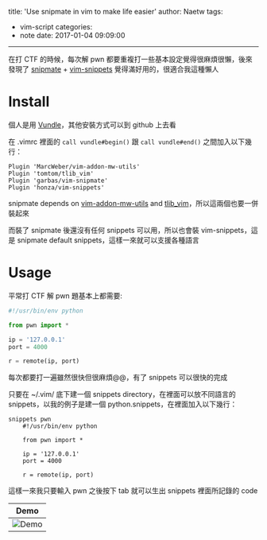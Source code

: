 title: 'Use snipmate in vim to make life easier'
author: Naetw
tags:
  - vim-script
categories:
  - note
date: 2017-01-04 09:09:00
---

在打 CTF 的時候，每次解 pwn 都要重複打一些基本設定覺得很麻煩很懶，後來發現了 [snipmate](https://github.com/garbas/vim-snipmate) + [vim-snippets](https://github.com/honza/vim-snippets) 覺得滿好用的，很適合我這種懶人


<!-- more -->
# Install

個人是用 [Vundle](https://github.com/gmarik/vundle)，其他安裝方式可以到 github 上去看

在 .vimrc 裡面的 `call vundle#begin()` 跟 `call vundle#end()` 之間加入以下幾行：

```
Plugin 'MarcWeber/vim-addon-mw-utils'
Plugin 'tomtom/tlib_vim'
Plugin 'garbas/vim-snipmate'
Plugin 'honza/vim-snippets'
```

snipmate depends on [vim-addon-mw-utils](https://github.com/marcweber/vim-addon-mw-utils) and [tlib_vim](https://github.com/tomtom/tlib_vim)，所以這兩個也要一併裝起來

而裝了 snipmate 後還沒有任何 snippets 可以用，所以也會裝 vim-snippets，這是 snipmate default snippets，這樣一來就可以支援各種語言

# Usage

平常打 CTF 解 pwn 題基本上都需要:

```python
#!/usr/bin/env python

from pwn import *

ip = '127.0.0.1'
port = 4000

r = remote(ip, port)
```

每次都要打一遍雖然很快但很麻煩@@，有了 snippets 可以很快的完成

只要在 ~/.vim/ 底下建一個 snippets directory，在裡面可以放不同語言的 snippets，以我的例子是建一個 python.snippets，在裡面加入以下幾行：

```
snippets pwn
    #!/usr/bin/env python

    from pwn import *

    ip = '127.0.0.1'
    port = 4000

    r = remote(ip, port)
```

這樣一來我只要輸入 pwn 之後按下 tab 就可以生出 snippets 裡面所記錄的 code

|                Demo                  |
|:------------------------------------:|
|![Demo](http://i.imgur.com/jyNKSc6.gif)|

<!-- more -->
